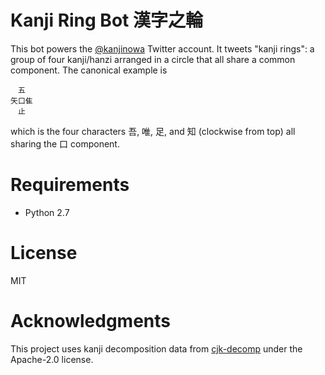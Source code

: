 # Kanji Ring Bot 漢字之輪

This bot powers the [@kanjinowa](https://twitter.com/kanjinowa) Twitter
account. It tweets "kanji rings": a group of four kanji/hanzi arranged in a
circle that all share a common component. The canonical example is

```
　五
矢口隹
　止
```

which is the four characters 吾, 唯, 足, and 知 (clockwise from top) all sharing
the 口 component.

# Requirements

- Python 2.7

# License

MIT

# Acknowledgments

This project uses kanji decomposition data from
[cjk-decomp](https://cjkdecomp.codeplex.com/wikipage?title=cjk-decomp&referringTitle=Home)
under the Apache-2.0 license.
